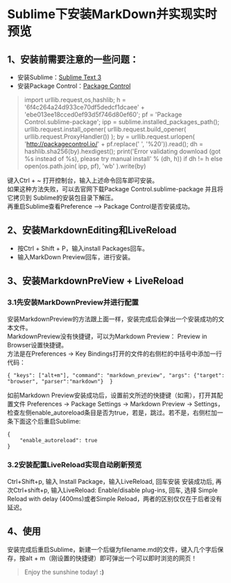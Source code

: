 # Sublime下安装MarkDown并实现实时预览
## 1、安装前需要注意的一些问题：
- 安装Sublime：[Sublime Text 3](http://www.sublimetext.com/3)
- 安装Package Control：[Package Control](https://packagecontrol.io/installation)

> import urllib.request,os,hashlib; h = '6f4c264a24d933ce70df5dedcf1dcaee' + 'ebe013ee18cced0ef93d5f746d80ef60'; pf = 'Package Control.sublime-package'; ipp = sublime.installed_packages_path(); urllib.request.install_opener( urllib.request.build_opener( urllib.request.ProxyHandler()) ); by = urllib.request.urlopen( 'http://packagecontrol.io/' + pf.replace(' ', '%20')).read(); dh = hashlib.sha256(by).hexdigest(); print('Error validating download (got %s instead of %s), please try manual install' % (dh, h)) if dh != h else open(os.path.join( ipp, pf), 'wb' ).write(by)

键入Ctrl + ~ 打开控制台，输入上述命令回车即可安装。<br/>
如果这种方法失败，可以去官网下载Package Control.sublime-package 并且将它拷贝到 Sublime的安装包目录下解压。<br/>
再重启Sublime查看Preference --> Package Control是否安装成功。
## 2、安装MarkdownEditing和LiveReload
- 按Ctrl + Shift + P，输入install Packages回车。
- 输入MarkDown Preview回车，进行安装。
## 3、安装MarkdownPreView + LiveReload
### 3.1先安装MarkDownPreview并进行配置
安装MarkdownPreview的方法跟上面一样，安装完成后会弹出一个安装成功的文本文件。<br/>
MarkdownPreview没有快捷键，可以为Markdown Preview： Preview in Browser设置快捷键。<br/>
方法是在Preferences -> Key Bindings打开的文件的右侧栏的中括号中添加一行代码：<br/>
```
{ "keys": ["alt+m"], "command": "markdown_preview", "args": {"target": "browser", "parser":"markdown"}  }
```
如前Markdown Preview安装成功后，设置前文所述的快捷键（如需），打开其配置文件 Preferences -> Package Settings -> Markdown Preview -> Settings，检查左侧enable_autoreload条目是否为true，若是，跳过。若不是，右侧栏加一条下面这个后重启Sublime:
```
{
    "enable_autoreload": true
}
```
### 3.2安装配置LiveReload实现自动刷新预览
Ctrl+Shift+p, 输入 Install Package，输入LiveReload, 回车安装 
安装成功后, 再次Ctrl+shift+p, 输入LiveReload: Enable/disable plug-ins, 回车, 选择 Simple Reload with delay (400ms)或者Simple Reload，两者的区别仅仅在于后者没有延迟。
## 4、使用
安装完成后重启Sublime，新建一个后缀为filename.md的文件，键入几个字后保存，按alt + m（刚设置的快捷键）即可弹出一个可以即时浏览的网页！<br/>

>Enjoy the sunshine today!     **:)**